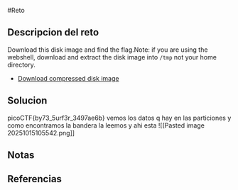 #Reto 
## Descripcion del reto
Download this disk image and find the flag.Note: if you are using the webshell, download and extract the disk image into `/tmp` not your home directory.

- [Download compressed disk image](https://artifacts.picoctf.net/c/136/disk.flag.img.gz)
## Solucion
picoCTF{by73_5urf3r_3497ae6b}
vemos los datos q hay en las particiones y como encontramos la bandera la leemos y ahi esta
![[Pasted image 20251015105542.png]]

## Notas

## Referencias